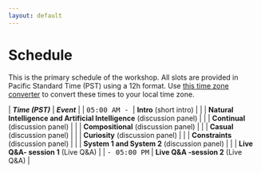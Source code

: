 ```yaml
---
layout: default
---
```


# Schedule

This is the primary schedule of the workshop. All slots are provided in Pacific Standard Time (PST) using a 12h format. Use [this time zone converter](https://www.thetimezoneconverter.com) to convert these times to your local time zone.

|  ***Time (PST)***    | ***Event***                  |
|  <span style="font-family: monospace;">05:00 AM - </span> | <b>Intro</b> (short intro)                |
|  <span style="font-family: monospace;"> </span> | <b>Natural Intelligence and Artificial Intelligence</b> (discussion panel) |
|  <span style="font-family: monospace;"> </span> | <b>Continual</b> (discussion panel)                 |
|  <span style="font-family: monospace;"> </span> | <b>Compositional</b>  (discussion panel)            |
|  <span style="font-family: monospace;"> </span> | <b>Casual</b>   (discussion panel)                  |
|  <span style="font-family: monospace;"> </span> | <b>Curiosity</b> (discussion panel)                 |
|  <span style="font-family: monospace;"> </span> | <b>Constraints</b> (discussion panel)               |
|  <span style="font-family: monospace;"> </span> | <b>System 1 and System 2</b> (discussion panel)     |
|  <span style="font-family: monospace;"> </span> | <b>Live Q&A- session 1</b> (Live Q&A)               |
|  <span style="font-family: monospace;"> - 05:00 PM</span> | <b>Live Q&A -session 2</b> (Live Q&A)     |